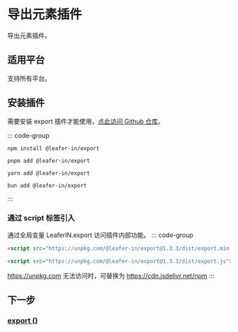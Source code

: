 # 导出元素插件

导出元素插件。

## 适用平台

支持所有平台。

## 安装插件

需要安装 export 插件才能使用，[点此访问 Github 仓库](https://github.com/leaferjs/leafer-in/tree/main/packages/export)。

::: code-group

```sh[npm]
npm install @leafer-in/export
```

```sh[pnpm]
pnpm add @leafer-in/export
```

```sh[yarn]
yarn add @leafer-in/export
```

```sh[bun]
bun add @leafer-in/export
```

:::

### 通过 script 标签引入

通过全局变量 LeaferIN.export 访问插件内部功能。
::: code-group

```html [export.min]
<script src="https://unpkg.com/@leafer-in/export@1.3.3/dist/export.min.js"></script>
```

```html [export]
<script src="https://unpkg.com/@leafer-in/export@1.3.3/dist/export.js"></script>
```

https://unpkg.com 无法访问时，可替换为 https://cdn.jsdelivr.net/npm
:::

## 下一步

### [export ()](/reference/property/export.md)
